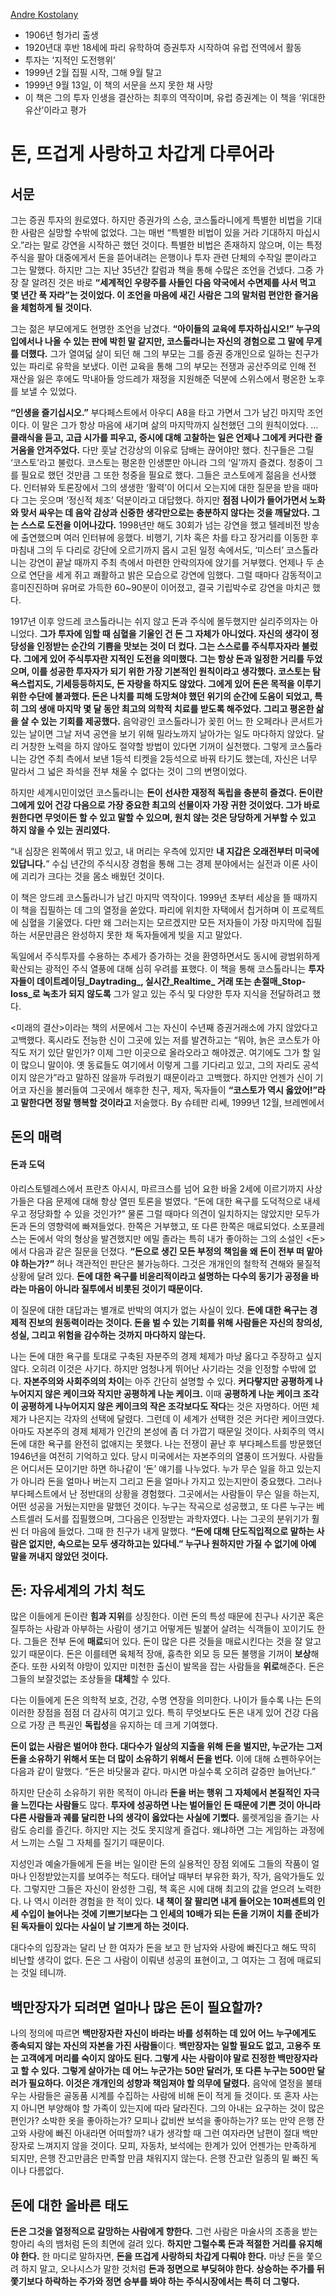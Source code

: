 [Andre Kostolany]()

- 1906년 헝가리 출생
- 1920년대 후반 18세에 파리 유학하여 증권투자 시작하여 유럽 전역에서 활동
- 투자는 ‘지적인 도전행위’
- 1999년 2월 집필 시작, 그해 9월 탈고
- 1999년 9월 13일, 이 책의 서문을 쓰지 못한 채 사망
- 이 책은 그의 투자 인생을 결산하는 최후의 역작이며, 유럽 증권계는 이 책을 ‘위대한 유산’이라고 평가

# 돈, 뜨겁게 사랑하고 차갑게 다루어라

## 서문

그는 증권 투자의 원로였다. 하지만 증권가의 스승, 코스톨라니에게 특별한 비법을 기대한 사람은 실망할 수밖에 없었다. 그는 매번 “특별한 비법이 있을 거라 기대하지 마십시오.”라는 말로 강연을 시작하곤 했던 것이다. 특별한 비법은 존재하지 않으며, 이는 특정 주식을 팔아 대중에게서 돈을 뜯어내려는 은행이나 투자 관련 단체의 수작일 뿐이라고 그는 말했다. 하지만 그는 지난 35년간 칼럼과 책을 통해 수많은 조언을 건넸다. 그중 가장 잘 알려진 것은 바로 **“세계적인 우량주를 사들인 다음 약국에서 수면제를 사서 먹고 몇 년간 푹 자라”는 것이었다. 이 조언을 마음에 새긴 사람은 그의 말처럼 편안한 즐거움을 체험하게 될 것이다.**

그는 젊은 부모에게도 현명한 조언을 남겼다. **“아이들의 교육에 투자하십시오!” 누구의 입에서나 나올 수 있는 판에 박힌 말 같지만, 코스톨라니는 자신의 경험으로 그 말에 무게를 더했다.** 그가 열여덟 살이 되던 해 그의 부모는 그를 증권 중개인으로 일하는 친구가 있는 파리로 유학을 보냈다. 이런 교육을 통해 그의 부모는 전쟁과 공산주의로 인해 전 재산을 잃은 후에도 막내아들 앙드레가 재정을 지원해준 덕분에 스위스에서 평온한 노후를 보낼 수 있었다.

**“인생을 즐기십시오.”** 부다페스트에서 아우디 A8을 타고 가면서 그가 남긴 마지막 조언이다. 이 말은 그가 항상 마음에 새기며 삶의 마지막까지 실천했던 그의 원칙이었다. … **클래식을 듣고, 고급 시가를 피우고, 증시에 대해 고찰하는 일은 언제나 그에게 커다란 즐거움을 안겨주었다.** 다만 훗날 건강상의 이유로 담배는 끊어야만 했다. 친구들은 그릴 ‘코스토’라고 불렀다. 코스토는 평온한 인생뿐만 아니라 그의 ‘일’까지 즐겼다. 청중이 그를 필요로 했던 것만큼 그 또한 청중을 필요로 했다. 그들은 코스토에게 젊음을 선사했다. 인터뷰와 토론장에서 그의 생생한 ‘활력’이 어디서 오는지에 대한 질문을 받을 때마다 그는 웃으며 ‘정신적 체조’ 덕분이라고 대답했다. 하지만 **점점 나이가 들어가면서 노화와 맞서 싸우는 데 음악 감상과 신중한 생각만으로는 충분하지 않다는 것을 깨달았다. 그는 스스로 도전을 이어나갔다.** 1998년만 해도 30회가 넘는 강연을 했고 텔레비전 방송에 출연했으며 여러 인터뷰에 응했다. 비행기, 기차 혹은 차를 타고 장거리를 이동한 후 마침내 그의 두 다리로 강단에 오르기까지 몹시 고된 일정 속에서도, ‘미스터’ 코스톨라니는 강연이 끝날 때까지 주최 측에서 마련한 안락의자에 앉기를 거부했다. 언제나 두 손으로 연단을 세게 쥐고 쾌활하고 밝은 모습으로 강연에 임했다. 그럴 때마다 감동적이고 흥미진진하며 유머로 가득한 60\~90분이 이어졌고, 결국 기립박수로 강연을 마치곤 했다.

1917년 이후 앙드레 코스톨라니는 쉬지 않고 돈과 주식에 몰두했지만 실리주의자는 아니었다. **그가 투자에 임할 때 심혈을 기울인 건 돈 그 자체가 아니었다. 자신의 생각이 정당성을 인정받는 순간의 기쁨을 맛보는 것이 더 컸다. 그는 스스로를 주식투자자라 불렀다. 그에게 있어 주식투자란 지적인 도전을 의미했다. 그는 항상 돈과 일정한 거리를 두었으며, 이를 성공한 투자자가 되기 위한 가장 기본적인 원칙이라고 생각했다. 코스토는 탐욕스럽지도, 기세등등하지도, 돈 자랑을 하지도 않았다. 그에게 있어 돈은 목적을 이루기 위한 수단에 불과했다. 돈은 나치를 피해 도망쳐야 했던 위기의 순간에 도움이 되었고, 특히 그의 생애 마지막 몇 달 동안 최고의 의학적 치료를 받도록 해주었다. 그리고 평온한 삶을 살 수 있는 기회를 제공했다.** 음악광인 코스톨라니가 꽂힌 어느 한 오페라나 콘서트가 있는 날이면 그날 저녁 공연을 보기 위해 밀라노까지 날아가는 일도 마다하지 않았다. 달리 거창한 노력을 하지 않아도 절약할 방법이 있다면 기꺼이 실천했다. 그렇게 코스톨라니는 강연 주최 측에서 보낸 1등석 티켓을 2등석으로 바꿔 타기도 했는데, 자신은 너무 말라서 그 넓은 좌석을 전부 채울 수 없다는 것이 그의 변명이었다.

하지만 세계시민이었던 코스톨라니는 **돈이 선사한 재정적 독립을 충분히 즐겼다. 돈이란 그에게 있어 건강 다음으로 가장 중요한 최고의 선물이자 가장 귀한 것이었다. 그가 바로 원한다면 무엇이든 할 수 있고 말할 수 있으며, 원치 않는 것은 당당하게 거부할 수 있고 하지 않을 수 있는 권리였다.**

“내 심장은 왼쪽에서 뛰고 있고, 내 머리는 우측에 있지만 **내 지갑은 오래전부터 미국에 있답니다.**” 수십 년간의 주식시장 경험을 통해 그는 경제 분야에서는 실전과 이론 사이에 괴리가 크다는 것을 몸소 배웠던 것이다.

이 책은 앙드레 코스톨라니가 남긴 마지막 역작이다. 1999년 초부터 세상을 뜰 때까지 이 책을 집필하는 데 그의 열정을 쏟았다. 파리에 위치한 자택에서 칩거하며 이 프로젝트에 심혈을 기울였다. 다만 왜 그러는지는 모르겠지만 모든 저자들이 가장 마지막에 집필하는 서문만큼은 완성하지 못한 채 독자들에게 빚을 지고 말았다.

독일에서 주식투자를 수용하는 추세가 증가하는 것을 환영하면서도 동시에 광범위하게 확산되는 광적인 주식 열풍에 대해 심히 우려를 표했다. 이 책을 통해 코스톨라니는 **투자자들이 데이트레이딩\_Daytrading_, 실시간\_Realtime_ 거래 또는 손절매\_Stop-loss\_로 녹초가 되지 않도록** 그가 알고 있는 주식 및 다양한 투자 지식을 전달하려고 했다.

\<미래의 결산\>이라는 책의 서문에서 그는 자신이 수년째 증권거래소에 가지 않았다고 고백했다. 혹시라도 전능한 신이 그곳에 있는 저를 발견하고는 “뭐야, 늙은 코스토가 아직도 저기 있단 말인가? 이제 그만 이곳으로 올라오라고 해야겠군. 여기에도 그가 할 일이 많으니 말이야. 옛 동료들도 여기에서 이렇게 그를 기다리고 있고, 그의 자리도 공석이지 않은가”라고 말하진 않을까 두려웠기 때문이라고 고백했다. 하지만 언젠가 신이 기어코 자신을 불러들여 그곳에서 해후한 친구, 제자, 독자들이 **“코스토가 역시 옳았어!”라고 말한다면 정말 행복할 것이라고** 저술했다.
By 슈테판 리쎄, 1999년 12월, 브레멘에서

## 돈의 매력

#### 돈과 도덕

아리스토텔레스에서 프란츠 아시시, 마르크스를 넘어 요한 바올 2세에 이르기까지 사상가들은 다음 문제에 대해 항상 열띤 토론을 벌였다.
“돈에 대한 욕구를 도덕적으로 내세우고 정당화할 수 있을 것인가?”
물론 그럴 때마다 의견이 일치하지는 않았지만 모두가 돈과 돈의 영향력에 빠져들었다. 한쪽은 거부했고, 또 다른 한쪽은 매료되었다. 소포클레스는 돈에서 악의 형상을 발견했지만 에밀 졸라는 특히 내가 좋아하는 그의 소설인 \<돈\>에서 다음과 같은 질문을 던졌다. **“돈으로 생긴 모든 부정의 책임을 왜 돈이 전부 떠 맡아야 하는가?”** 허나 객관적인 판단은 불가능하다. 그것은 개개인의 철학적 견해와 물질적 상황에 달려 있다. **돈에 대한 욕구를 비윤리적이라고 설명하는 다수의 동기가 공정을 바라는 마음이 아니라 질투에서 비롯된 것이기 때문이다.**

이 질문에 대한 대답과는 별개로 반박의 여지가 없는 사실이 있다. **돈에 대한 욕구는 경제적 진보의 원동력이라는 것이다. 돈을 벌 수 있는 기회를 위해 사람들은 자신의 창의성, 성실, 그리고 위험을 감수하는 것까지 마다하지 않는다.**

나는 돈에 대한 욕구를 토대로 구축된 자분주의 경제 체제가 마냥 옳다고 주장하고 싶지 않다. 오히려 이것은 사기다. 하지만 엄청나게 뛰어난 사기라는 것을 인정할 수밖에 없다. **자본주의와 사회주의의 차이**는 아주 간단히 설명할 수 있다. **커다랗지만 공평하게 나누어지지 않은 케이크와 작지만 공평하게 나눈 케이크.** 이때 **공평하게 나눈 케이크 조각이 공평하게 나누어지지 않은 케이크의 작은 조각보다도 작다**는 것은 자명하다. 어떤 체제가 나은지는 각자의 선택에 달렸다. 그런데 이 세계가 선택한 것은 커다란 케이크였다. 아마도 자본주의 경제 체제가 인간의 본성에 좀 더 가깝기 때문일 것이다. 사회주의 역시 돈에 대한 욕구를 완전히 없애지는 못했다. 나는 전쟁이 끝난 후 부다페스트를 방문했던 1946년을 여전히 기억하고 있다. 당시 미국에서는 자본주의의 열풍이 뜨거웠다. 사람들은 어디서든 모이기만 하면 하나같이 ‘돈’ 얘기를 나누었다. 누가 무슨 일을 하고 있는지가 아니라 돈을 얼마나 버는지 그리고 돈을 얼마나 가지고 있는지만이 중요했다. 그러나 부다페스트에서 난 정반대의 상황을 경험했다. 그곳에서는 사람들이 무슨 일을 하는지, 어떤 성공을 거뒀는지만을 말했던 것이다. 누구는 작곡으로 성공했고, 또 다른 누구는 베스트셀러 도서를 집필했으며, 그다음은 인정받는 과학자였다. 나는 그곳의 분위기가 훨씬 더 마음에 들었다. 그때 한 친구가 내게 말했다. **“돈에 대해 단도직입적으로 말하는 사람은 없지만, 속으로는 모두 생각하고는 있다네.” 누구나 원하지만 가질 수 없기에 아예 말을 꺼내지 않았던 것이다.**

## 돈: 자유세계의 가치 척도

많은 이들에게 돈이란 **힘과 지위**를 상징한다. 이런 돈의 특성 때문에 친구나 사기꾼 혹은 질투하는 사람과 아부하는 사람이 생기고 어떻게든 빌붙어 살려는 식객들이 꼬이기도 한다. 그들은 전부 돈에 **매료**되어 있다. 돈이 많은 다른 것들을 매료시킨다는 것을 잘 알고 있기 때문이다. 돈은 이를테면 육체적 장애, 흉측한 외모 등 모든 불행을 기꺼이 **보상**해준다. 또한 사외적 야망이 있지만 미천한 출신이 발목을 잡는 사람들을 **위로**해준다. 돈은 그들의 보잘것없는 조상들을 **대체**할 수 있다.

다는 이들에게 돈은 의학적 보호, 건강, 수명 연장을 의미한다. 나이가 들수록 나는 돈의 이러한 장점을 점점 더 감사히 여기고 있다. 특히 무엇보다도 돈은 내게 있어 건강 다음으로 가장 큰 특권인 **독립성**을 유지하는 데 크게 기여했다.

**돈이 없는 사람은 벌어야 한다. 대다수가 일상의 지출을 위해 돈을 벌지만, 누군가는 그저 돈을 소유하기 위해서 또는 더 많이 소유하기 위해서 돈을 번다.** 이에 대해 쇼펜하우어는 다음과 같이 말했다. “돈은 바닷물과 같다. 마시면 마실수록 오히려 갈증만 늘어난다.”

하지만 단순히 소유하기 위한 목적이 아니라 **돈을 버는 행위 그 자체에서 본질적인 자극을 느낀다는 사람들**도 많다. **투자에 성공하면 나는 벌어들인 돈 때문에 기쁜 것이 아니라 다른 사람들과 궤를 달리한 나의 생각이 옳았다는 사실에 기뻤다.** 룰렛게임을 즐기는 사람도 승리를 즐긴다. 하지만 지는 것도 못지않게 즐겁다. 왜냐하면 그는 게임하는 과정에서 느끼는 스릴 그 자체를 질기기 때문이다.

지성인과 예술가들에게 돈을 버는 일이란 돈의 실용적인 장점 외에도 그들의 작품이 얼마나 인정받았는지를 보여주는 척도다. 태어날 때부터 부유한 화가, 작가, 음악가들도 있다. 그렇지만 그들은 자신이 완성한 그림, 책 혹은 시에 대해 최고의 값을 얻으려 노력한다. 나 역시 이러한 경험을 한 적이 있다. **내 책이 잘 팔리면 내게 들어오는 10퍼센트의 인세 수입이 늘어나는 것에 기쁘기보다는 그 인세의 10배가 되는 돈을 기꺼이 치를 준비가 된 독자들이 있다는 사실이 날 기쁘게 하는 것이다.**

대다수의 입장과는 달리 난 한 여자가 돈을 보고 한 남자와 사랑에 빠진다고 해도 딱히 비난할 생각이 없다. 돈은 그 사람이 이뤄낸 성공의 표현이고, 그 여자는 그 점에 매료되는 것일 테니까.

## 백만장자가 되려면 얼마나 많은 돈이 필요할까?

나의 정의에 따르면 **백만장자란 자신이 바라는 바를 성취하는 데 있어 어느 누구에게도 종속되지 않는 자신의 자본을 가진 사람들**이다. **백만장자는 일할 필요도 없고, 고용주 또는 고객에게 머리를 숙이지 않아도 된다. 그렇게 사는 사람이야 말로 진정한 백만장자라고 할 수 있다. 그렇게 살아가는 데 어느 누군가는 50만 달러가, 또 다른 누구는 500만 달러가 필요하다. 이것은 개개인의 성향과 책임져야 할 의무에 달렸다.** 음악에 열정을 불태우는 사람들은 골동품 시계를 수집하는 사람에 비해 돈이 적게 들 것이다. 또 혼자 사는지 아니면 부양해야 할 가족이 있는지에 따라 달라진다. 그의 아내는 요구하는 것이 많은 편인가? 소박한 옷을 좋아하는가? 모피나 값비싼 보석을 좋아하는가? 또는 만약 은행 잔고와 사랑에 빠진 아내라면 어떠할까? 내가 생각할 때 그런 여자라면 남편이 절대 백만장자로 느껴지지 않을 것이다. 모피, 자동차, 보석에는 한계가 있어 언젠가는 만족하게 되지만, 은행 잔고만큼은 만족할 만큼 채워지지 않는다. 은행 잔고란 일종의 밑 빠진 독이나 다름없다.

## 돈에 대한 올바른 태도

**돈은 그것을 열정적으로 갈망하는 사람에게 향한다.** 그런 사람은 마술사의 조종을 받는 항아리 속의 뱀처럼 돈의 최면에 걸려 있다. **하지만 그럴수록 돈과 적절한 거리를 유지해야 한다.** 한 마디로 말하자면, **돈을 뜨겁게 사랑하되 차갑게 다뤄야 한다.** 마냥 돈을 쫓으려 하지 말고, 오나시스가 말한 것처럼 **돈과 정면으로 부딪혀야 한다. 상승하는 주가를 뒤쫓기보다 하락하는 주가와 정면 승부를 봐야 하는 주식시장에서는 특히 더 그렇다.**

